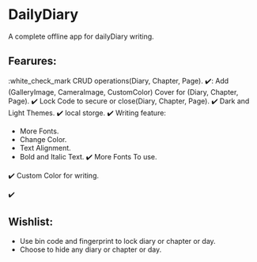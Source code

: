 # DailyDiary
 A complete offline app for dailyDiary writing.
## Fearures:
 :white_check_mark CRUD operations(Diary, Chapter, Page).
 ✔️: Add (GalleryImage, CameraImage, CustomColor) Cover for (Diary, Chapter, Page).
✔️ Lock Code to secure or close(Diary, Chapter, Page).
✔️ Dark and Light Themes.
✔️ local storge.
✔️ Writing feature:
  * More Fonts.
  * Change Color.
  * Text Alignment.
  * Bold and Italic Text.
✔️ More Fonts To use.

✔️ Custom Color for writing.

✔️ 


## Wishlist:
- Use bin code and fingerprint to lock diary or chapter or day.
- Choose to hide any diary or chapter or day. 

